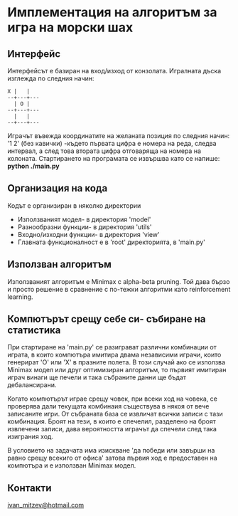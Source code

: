 # Имплементация на алгоритъм за игра на морски шах

## Интерфейс
Интерфейсът е базиран на вход/изход от конзолата. Игралната дъска изглежда по следния начин: 
```
X |   |  
--+---+---
  | O |  
--+---+---
  |   |  
--+---+---
```

Играчът въвежда координатите на желаната позиция по следния начин: 
'1 2' (без кавички)
-където първата цифра е номера на реда, следва интервал, а след това втората цифра отговаряща на номера на колоната. 
Стартирането на програмата се извършва като се напише: 
**python ./main.py**

## Организация на кода
Кодът е организиран в няколко директории
- Използваният модел- в директория 'model'
- Разнообразни функции- в директория 'utils'
- Входно/изходни функции- в директория 'view'
- Главната функционалност е в 'root' директорията, в 'main.py'

## Използван алгоритъм
Използваният алгоритъм е Minimax с  alpha-beta pruning. Той дава бързо и просто 
решение в сравнение с по-тежки алгоритми като reinforcement learning. 

## Компютърът срещу себе си- събиране на статистика 
При стартиране на 'main.py' се разиграват различни комбинации от играта, в които 
компютъра имитира двама независими играчи, които генерират 'О' или 'X' в празните полета. 
В този случай ако се използва Minimax модел или друг оптимизиран алгоритъм, то първият имитиран 
играч винаги ще печели и така събраните данни ще бъдат дебалансирани. 

Когато компютърът играе срещу човек, при всеки ход на човека, се проверява дали текущата 
комбинаия съществува в някоя от вече записаните игри. От събраната база се извличат всички 
записи с тази комбинация. Броят на тези, в които е спечелил, разделено на броят извлечени записи, 
дава вероятността играчът да спечели след така изиграния ход. 

В условието на задачата има изискване 'да победи или завърши на
равно срещу всекиго от офиса' затова първия ход е предоставен на компютъра и е използван 
Minimax модел. 

## Контакти
ivan_mitzev@hotmail.com